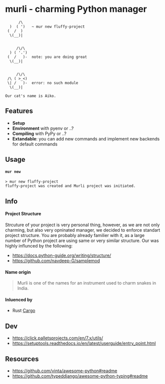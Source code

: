 # murli - charming Python manager

```
      /\
  )  ( ')   ~ mur new fluffy-project
 (  /  ) 
  \(__)|


     /\/\
  ) ( '.')
 (  /   )-  note: you are doing great
  \(__)|


     /\/\
 /\ ( >_<)
 \| /   )-  error: no such module
  \(__)|
  
Our cat's name is Aiko.
```

## Features
- **Setup**
- **Environment** with pyenv or ..?
- **Compiling** with PyPy or ..?
- **Extandable**: you can add new commands and implement new backends for default commands

## Usage

#### `mur new`
```
> mur new fluffy-project
fluffy-project was created and Murli project was initiated. 
```


## Info

#### Project Structure
Strcuture of your project is very personal thing, however, as we are not only charming, but also very opninated manager, we decided to enforce standart project structure. You are probably already familier with it, as a large number of Python project are using same or very similar structure. Our was highly influnced by the following:
- https://docs.python-guide.org/writing/structure/
- https://github.com/navdeep-G/samplemod

#### Name origin
> Murli is one of the names for an instrument used to charm snakes in India.

#### Inluenced by
- Rust [Cargo](https://doc.rust-lang.org/cargo/index.html)

## Dev
- https://click.palletsprojects.com/en/7.x/utils/
- https://setuptools.readthedocs.io/en/latest/userguide/entry_point.html

## Resources
- https://github.com/vinta/awesome-python#readme
- https://github.com/typeddjango/awesome-python-typing#readme
